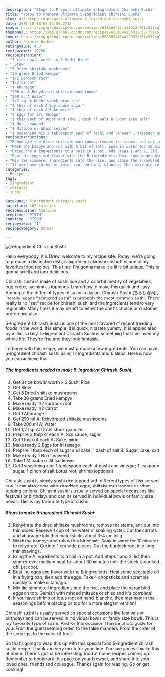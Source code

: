 ```yaml
---
description: "Steps to Prepare Ultimate 5-Ingredient Chirashi Sushi"
title: "Steps to Prepare Ultimate 5-Ingredient Chirashi Sushi"
slug: 412-steps-to-prepare-ultimate-5-ingredient-chirashi-sushi
date: 2020-10-16T06:14:05.271Z
image: https://img-global.cpcdn.com/recipes/6583894154412032/751x532cq70/5-ingredient-chirashi-sushi-recipe-main-photo.jpg
thumbnail: https://img-global.cpcdn.com/recipes/6583894154412032/751x532cq70/5-ingredient-chirashi-sushi-recipe-main-photo.jpg
cover: https://img-global.cpcdn.com/recipes/6583894154412032/751x532cq70/5-ingredient-chirashi-sushi-recipe-main-photo.jpg
author: Francis Barber
ratingvalue: 4.3
reviewcount: 19756
recipeingredient:
- "3 rice bowls worth  x 2 Sushi Rice"
- " Stew"
- "5 Dried shiitake mushrooms"
- "30 grams Dried kampyo"
- "1/2 Burdock root"
- "1/2 Carrot"
- "1 Aburaage"
- "200 ml A Rehydrated shiitake mushrooms"
- "200 ml A Water"
- "1/2 tsp A Dashi stock granules"
- "3 tbsp of each A Soy sauce sugar"
- "1 tbsp of each A Sake mirin"
- "2 Eggs for iri tamago"
- "1 tbsp each of sugar and sake 1 dash of salt B Sugar sake salt"
- "1 Nori seaweed"
- "1 Mitsuba or Shiso leaves"
- "1 seasoning mix 1 tablespoon each of dashi and vinegar 1 teaspoon sugar 1 pinch of salt Lotus root shrimp optional"
recipeinstructions:
- "Rehydrate the dried shiitake mushrooms, remove the stems, and cut into thin slices. Reserve 1 cup of the water of soaking water. Cut the carrots and aburaage into thin matchsticks about 3-4 cm long."
- "Wash the kampyo and rub with a bit of salt. Soak in water for 10 minutes to rehydrate. Cut into 1 cm wide pieces. Cut the burdock root into long, thin shavings."
- "Bring the A ingredients to a boil in a pot. Add Steps 1 and 2, lid, then simmer over medium heat for about 30 minutes until the stock is cooked off. Let cool."
- "Beat the eggs and flavor with the B ingredients. Heat some vegetable oil in a frying pan, then add the eggs. Take 4 chopsticks and scramble quickly to make iri tamago."
- "Mix the simmered ingredients into the rice, and place the scrambled eggs on top. Garnish with minced mitsuba or shiso and it&#39;s complete!"
- "If you have shrimp or lotus root on hand, blanche, then marinate in the seasonings before placing on top for a more elegant version!"
categories:
- Recipe
tags:
- 5ingredient
- chirashi
- sushi

katakunci: 5ingredient chirashi sushi 
nutrition: 107 calories
recipecuisine: American
preptime: "PT37M"
cooktime: "PT58M"
recipeyield: "1"
recipecategory: Dinner

---
```



![5-Ingredient Chirashi Sushi](https://img-global.cpcdn.com/recipes/6583894154412032/751x532cq70/5-ingredient-chirashi-sushi-recipe-main-photo.jpg)

Hello everybody, it is Drew, welcome to my recipe site. Today, we're going to prepare a distinctive dish, 5-ingredient chirashi sushi. It is one of my favorites food recipes. This time, I'm gonna make it a little bit unique. This is gonna smell and look delicious.

Chirashi sushi is made of sushi rice and a colorful medley of vegetables, egg crepe, sashimi as toppings. Learn how to make this quick and easy Among all the different types of sushi in Japan, Chirashi Sushi (ちらし寿司), literally means &#34;scattered sushi&#34;, is probably the most common sushi. There really is no &#34;set&#34; recipe for chirashi sushi and the ingredients tend to vary regionally. Many times it may be left to either the chef&#39;s choice or customer preference also.

5-Ingredient Chirashi Sushi is one of the most favored of recent trending foods in the world. It is simple, it is quick, it tastes yummy. It is appreciated by millions daily. 5-Ingredient Chirashi Sushi is something that I've loved my whole life. They're fine and they look fantastic.


To begin with this recipe, we must prepare a few ingredients. You can have 5-ingredient chirashi sushi using 17 ingredients and 6 steps. Here is how you can achieve that.

<!--inarticleads1-->

##### The ingredients needed to make 5-Ingredient Chirashi Sushi:

1. Get 3 rice bowls&#39; worth  x 2 Sushi Rice
1. Get  Stew
1. Get 5 Dried shiitake mushrooms
1. Take 30 grams Dried kampyo
1. Make ready 1/2 Burdock root
1. Make ready 1/2 Carrot
1. Get 1 Aburaage
1. Get 200 ml A: Rehydrated shiitake mushrooms
1. Take 200 ml A: Water
1. Get 1/2 tsp A: Dashi stock granules
1. Prepare 3 tbsp of each A: Soy sauce, sugar
1. Get 1 tbsp of each A: Sake, mirin
1. Make ready 2 Eggs for iri tamago
1. Prepare 1 tbsp each of sugar and sake; 1 dash of salt B: Sugar, sake, salt
1. Make ready 1 Nori seaweed
1. Take 1 Mitsuba or Shiso leaves
1. Get 1 seasoning mix: 1 tablespoon each of dashi and vinegar; 1 teaspoon sugar; 1 pinch of salt Lotus root, shrimp (optional)


Chirashi sushi is simply sushi rice topped with different types of fish served raw. It can also come with shredded eggs, shiitake mushrooms or other topping options. Chirashi sushi is usually served on special occasions like festivals or birthdays and can be served in individual bowls or family size bowls. This is my favourite type of sushi. 

<!--inarticleads2-->

##### Steps to make 5-Ingredient Chirashi Sushi:

1. Rehydrate the dried shiitake mushrooms, remove the stems, and cut into thin slices. Reserve 1 cup of the water of soaking water. Cut the carrots and aburaage into thin matchsticks about 3-4 cm long.
1. Wash the kampyo and rub with a bit of salt. Soak in water for 10 minutes to rehydrate. Cut into 1 cm wide pieces. Cut the burdock root into long, thin shavings.
1. Bring the A ingredients to a boil in a pot. Add Steps 1 and 2, lid, then simmer over medium heat for about 30 minutes until the stock is cooked off. Let cool.
1. Beat the eggs and flavor with the B ingredients. Heat some vegetable oil in a frying pan, then add the eggs. Take 4 chopsticks and scramble quickly to make iri tamago.
1. Mix the simmered ingredients into the rice, and place the scrambled eggs on top. Garnish with minced mitsuba or shiso and it&#39;s complete!
1. If you have shrimp or lotus root on hand, blanche, then marinate in the seasonings before placing on top for a more elegant version!


Chirashi sushi is usually served on special occasions like festivals or birthdays and can be served in individual bowls or family size bowls. This is my favourite type of sushi. And for this occasion I have a photo guide for you. From the guest seating order, to the table manners. From the order of the servings, to the color of food. 

So that's going to wrap this up with this special food 5-ingredient chirashi sushi recipe. Thank you very much for your time. I'm sure you will make this at home. There's gonna be interesting food at home recipes coming up. Remember to bookmark this page on your browser, and share it to your loved ones, friends and colleague. Thanks again for reading. Go on get cooking!
